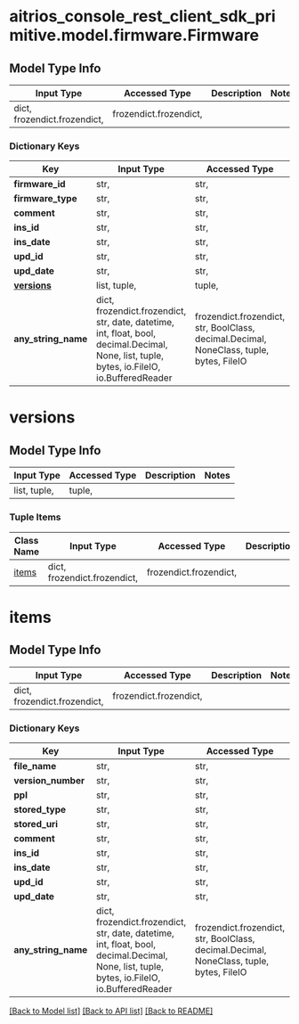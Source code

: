 # aitrios_console_rest_client_sdk_primitive.model.firmware.Firmware

## Model Type Info
Input Type | Accessed Type | Description | Notes
------------ | ------------- | ------------- | -------------
dict, frozendict.frozendict,  | frozendict.frozendict,  |  | 

### Dictionary Keys
Key | Input Type | Accessed Type | Description | Notes
------------ | ------------- | ------------- | ------------- | -------------
**firmware_id** | str,  | str,  | todo | [optional] 
**firmware_type** | str,  | str,  | todo | [optional] 
**comment** | str,  | str,  | todo | [optional] 
**ins_id** | str,  | str,  | todo | [optional] 
**ins_date** | str,  | str,  | todo | [optional] 
**upd_id** | str,  | str,  | todo | [optional] 
**upd_date** | str,  | str,  | todo | [optional] 
**[versions](#versions)** | list, tuple,  | tuple,  |  | [optional] 
**any_string_name** | dict, frozendict.frozendict, str, date, datetime, int, float, bool, decimal.Decimal, None, list, tuple, bytes, io.FileIO, io.BufferedReader | frozendict.frozendict, str, BoolClass, decimal.Decimal, NoneClass, tuple, bytes, FileIO | any string name can be used but the value must be the correct type | [optional]

# versions

## Model Type Info
Input Type | Accessed Type | Description | Notes
------------ | ------------- | ------------- | -------------
list, tuple,  | tuple,  |  | 

### Tuple Items
Class Name | Input Type | Accessed Type | Description | Notes
------------- | ------------- | ------------- | ------------- | -------------
[items](#items) | dict, frozendict.frozendict,  | frozendict.frozendict,  |  | 

# items

## Model Type Info
Input Type | Accessed Type | Description | Notes
------------ | ------------- | ------------- | -------------
dict, frozendict.frozendict,  | frozendict.frozendict,  |  | 

### Dictionary Keys
Key | Input Type | Accessed Type | Description | Notes
------------ | ------------- | ------------- | ------------- | -------------
**file_name** | str,  | str,  | todo | [optional] 
**version_number** | str,  | str,  | todo | [optional] 
**ppl** | str,  | str,  | todo | [optional] 
**stored_type** | str,  | str,  | todo | [optional] 
**stored_uri** | str,  | str,  | todo | [optional] 
**comment** | str,  | str,  | todo | [optional] 
**ins_id** | str,  | str,  | todo | [optional] 
**ins_date** | str,  | str,  | todo | [optional] 
**upd_id** | str,  | str,  | todo | [optional] 
**upd_date** | str,  | str,  | todo | [optional] 
**any_string_name** | dict, frozendict.frozendict, str, date, datetime, int, float, bool, decimal.Decimal, None, list, tuple, bytes, io.FileIO, io.BufferedReader | frozendict.frozendict, str, BoolClass, decimal.Decimal, NoneClass, tuple, bytes, FileIO | any string name can be used but the value must be the correct type | [optional]

[[Back to Model list]](../../README.md#documentation-for-models) [[Back to API list]](../../README.md#documentation-for-api-endpoints) [[Back to README]](../../README.md)

